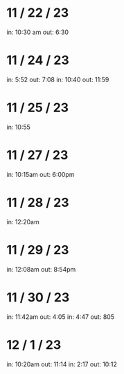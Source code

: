# 11 / 22 / 23
in: 10:30 am
out: 6:30

# 11 / 24 / 23
in: 5:52
out: 7:08
in: 10:40
out: 11:59

# 11 / 25 / 23
in: 10:55

# 11 / 27 / 23
in: 10:15am
out: 6:00pm

# 11 / 28 / 23
in: 12:20am

# 11 / 29 / 23
in: 12:08am
out: 8:54pm

# 11 / 30 / 23
in: 11:42am
out: 4:05
in: 4:47
out: 805

# 12 / 1 / 23
in: 10:20am
out: 11:14
in: 2:17
out: 10:12
